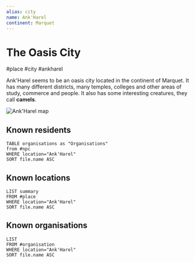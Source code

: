 ```yaml
---
alias: city
name: Ank'Harel
continent: Marquet
---
```


# The Oasis City

#place #city #ankharel

Ank'Harel seems to be an oasis city located in the continent of Marquet. It has many different districts, many temples, colleges and other areas of study, commerce and people. It also has some interesting creatures, they call **camels**.

![Ank'Harel map](Ank'Harel.webp)

## Known residents
```dataview
TABLE organisations as "Organisations"
from #npc
WHERE location="Ank'Harel"
SORT file.name ASC
```

## Known locations
```dataview
LIST summary
FROM #place 
WHERE location="Ank'Harel"
SORT file.name ASC
```

## Known organisations
```dataview
LIST
FROM #organisation 
WHERE location="Ank'Harel"
SORT file.name ASC
```